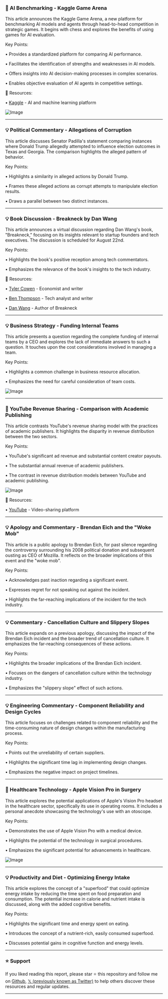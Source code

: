 ### 🤖 AI Benchmarking - Kaggle Game Arena

This article announces the Kaggle Game Arena, a new platform for benchmarking AI models and agents through head-to-head competition in strategic games.  It begins with chess and explores the benefits of using games for AI evaluation.

Key Points:

• Provides a standardized platform for comparing AI performance.


• Facilitates the identification of strengths and weaknesses in AI models.


• Offers insights into AI decision-making processes in complex scenarios.


• Enables objective evaluation of AI agents in competitive settings.



🔗 Resources:

• [Kaggle](https://x.com/kaggle) - AI and machine learning platform


![Image](https://pbs.twimg.com/amplify_video_thumb/1952436909105442816/img/fkV9cYb6cFAujed3.jpg)


---

### 💡 Political Commentary - Allegations of Corruption

This article discusses Senator Padilla's statement comparing instances where Donald Trump allegedly attempted to influence election outcomes in Texas and Georgia.  The comparison highlights the alleged pattern of behavior.

Key Points:

•  Highlights a similarity in alleged actions by Donald Trump.


•  Frames these alleged actions as corrupt attempts to manipulate election results.


•  Draws a parallel between two distinct instances.



---

### 💡 Book Discussion - Breakneck by Dan Wang

This article announces a virtual discussion regarding Dan Wang's book, "Breakneck," focusing on its insights relevant to startup founders and tech executives. The discussion is scheduled for August 22nd.

Key Points:

•  Highlights the book's positive reception among tech commentators.


•  Emphasizes the relevance of the book's insights to the tech industry.



🔗 Resources:

• [Tyler Cowen](https://x.com/tylercowen) - Economist and writer


• [Ben Thompson](https://x.com/benthompson) - Tech analyst and writer


• [Dan Wang](https://x.com/danwwang) - Author of Breakneck


---

### 💡 Business Strategy - Funding Internal Teams

This article presents a question regarding the complete funding of internal teams by a CEO and explores the lack of immediate answers to such a question. It touches upon the cost considerations involved in managing a team.


Key Points:

•  Highlights a common challenge in business resource allocation.


•  Emphasizes the need for careful consideration of team costs.



![Image](https://pbs.twimg.com/amplify_video_thumb/1956004924036116483/img/y0AN8wxcYqASpBFn?format=jpg&name=240x240)


---

### 🤖 YouTube Revenue Sharing - Comparison with Academic Publishing

This article contrasts YouTube's revenue sharing model with the practices of academic publishers. It highlights the disparity in revenue distribution between the two sectors.

Key Points:

•  YouTube's significant ad revenue and substantial content creator payouts.


•  The substantial annual revenue of academic publishers.


•  The contrast in revenue distribution models between YouTube and academic publishing.


![Image](https://pbs.twimg.com/media/GyVSRm6a4AQeMdM?format=png&name=small)

🔗 Resources:

• [YouTube](https://x.com/YouTube) - Video-sharing platform


---

### 💡 Apology and Commentary - Brendan Eich and the "Woke Mob"

This article is a public apology to Brendan Eich,  for past silence regarding the controversy surrounding his 2008 political donation and subsequent ousting as CEO of Mozilla.  It reflects on the broader implications of this event and the "woke mob".


Key Points:

•  Acknowledges past inaction regarding a significant event.


•  Expresses regret for not speaking out against the incident.


•  Highlights the far-reaching implications of the incident for the tech industry.


---

### 💡 Commentary - Cancellation Culture and Slippery Slopes

This article expands on a previous apology, discussing the impact of the Brendan Eich incident and the broader trend of cancellation culture. It emphasizes the far-reaching consequences of these actions.

Key Points:

•  Highlights the broader implications of the Brendan Eich incident.


•  Focuses on the dangers of cancellation culture within the technology industry.


•  Emphasizes the "slippery slope" effect of such actions.


---

### 💡  Engineering Commentary - Component Reliability and Design Cycles

This article focuses on challenges related to component reliability and the time-consuming nature of design changes within the manufacturing process.

Key Points:

•  Points out the unreliability of certain suppliers.


•  Highlights the significant time lag in implementing design changes.


•  Emphasizes the negative impact on project timelines.



---

### 🚀 Healthcare Technology - Apple Vision Pro in Surgery

This article explores the potential applications of Apple's Vision Pro headset in the healthcare sector, specifically its use in operating rooms.  It includes a personal anecdote showcasing the technology's use with an otoscope.


Key Points:

•  Demonstrates the use of Apple Vision Pro with a medical device.


•  Highlights the potential of the technology in surgical procedures.


•  Emphasizes the significant potential for advancements in healthcare.


![Image](https://pbs.twimg.com/amplify_video_thumb/1956020499047403520/img/-0SzbeTkL-zuRDZj.jpg)


---

### 💡  Productivity and Diet - Optimizing Energy Intake

This article explores the concept of a "superfood" that could optimize energy intake by reducing the time spent on food preparation and consumption. The potential increase in calorie and nutrient intake is discussed, along with the added cognitive benefits.

Key Points:

•  Highlights the significant time and energy spent on eating.


•  Introduces the concept of a nutrient-rich, easily consumed superfood.


•  Discusses potential gains in cognitive function and energy levels.


---

### ⭐️ Support

If you liked reading this report, please star ⭐️ this repository and follow me on [Github](https://github.com/Drix10), [𝕏 (previously known as Twitter)](https://x.com/DRIX_10_) to help others discover these resources and regular updates.

---